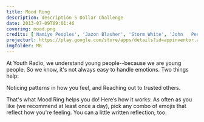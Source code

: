 ```yaml
---
title: Mood Ring
description: description 5 Dollar Challenge
date: 2013-07-09T09:01:46
coverimg: mood.png
credits: ['Namiye Peoples', 'Jazon Blasher', 'Storm White', 'John	Perez', 'Lissa Soep', 'Jessica Wang', 'Gabriel Saravia', 'Asha Richardson', 'Donta Jackson', 'Cassandra Xiloxochitl Gutierrez']
projecturl: https://play.google.com/store/apps/details?id=appinventor.ai_innovation.youthradio_moodring&hl=en
imgfolder: MR
---
```


At Youth Radio, we understand young people--because we are young people. 
So we know, it's not always easy to handle emotions. Two things help: 

Noticing patterns in how you feel, and Reaching out to trusted others.

That's what Mood Ring helps you do! 
Here’s how it works: As often as you like (we recommend at least once a day), pick any combo of emojis that reflect how you're feeling. You can a little written reflection, too. 